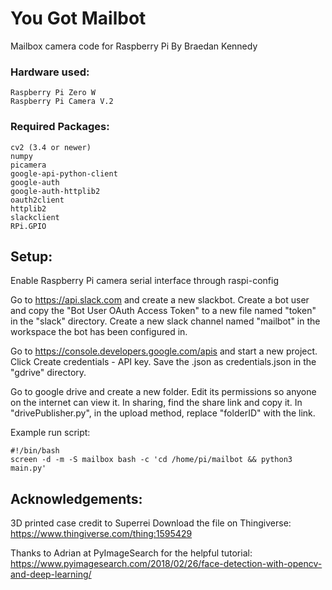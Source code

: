 # You Got Mailbot
Mailbox camera code for Raspberry Pi
By Braedan Kennedy

### Hardware used:
	Raspberry Pi Zero W
	Raspberry Pi Camera V.2
	


### Required Packages:
	cv2 (3.4 or newer)
	numpy
	picamera
	google-api-python-client
	google-auth
	google-auth-httplib2
	oauth2client
	httplib2
	slackclient
	RPi.GPIO

## Setup:
Enable Raspberry Pi camera serial interface through raspi-config

Go to https://api.slack.com and create a new slackbot.
Create a bot user and copy the "Bot User OAuth Access Token" to a new file named "token" in the "slack" directory.
Create a new slack channel named "mailbot" in the workspace the bot has been configured in.

Go to https://console.developers.google.com/apis and start a new project.
Click Create credentials - API key. Save the .json as credentials.json in the "gdrive" directory.
	
Go to google drive and create a new folder. 
Edit its permissions so anyone on the internet can view it. In sharing, find the share link and copy it. In "drivePublisher.py", in the upload method, replace "folderID" with the link.

Example run script:
	
	#!/bin/bash
	screen -d -m -S mailbox bash -c 'cd /home/pi/mailbot && python3 main.py'
	
	
## Acknowledgements:
3D printed case credit to Superrei
Download the file on Thingiverse: https://www.thingiverse.com/thing:1595429
	
Thanks to Adrian at PyImageSearch for the helpful tutorial: https://www.pyimagesearch.com/2018/02/26/face-detection-with-opencv-and-deep-learning/

	
